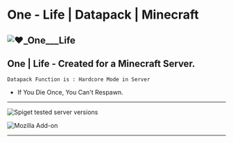 # One - Life | Datapack | Minecraft
![❤️_One___Life](https://user-images.githubusercontent.com/78273715/151450797-e595c8cb-3a2b-4e8f-bf21-dac2b2a392b7.png)
---------------------------------------------------
## One | Life - Created for a Minecraft Server.

```
Datapack Function is : Hardcore Mode in Server
```

- If You Die Once, You Can't Respawn.
---------------------------------------

![Spiget tested server versions](https://img.shields.io/spiget/tested-versions/65786?label=Minecraft&logo=java)

![Mozilla Add-on](https://img.shields.io/amo/v/d?color=red&label=One%20-%20Life%20&style=for-the-badge)
___________________________________________________


